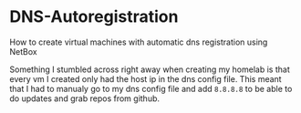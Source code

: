 # DNS-Autoregistration
How to create virtual machines with automatic dns registration using NetBox

Something I stumbled across right away when creating my homelab is that every vm I created only had the host ip in the dns config file. This meant that I had to manualy go to my dns config file and add ```8.8.8.8``` to be able to do updates and grab repos from github.
